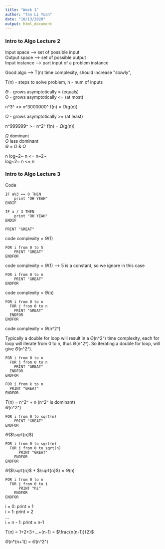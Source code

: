 ```yaml
---
title: "Week 1"
author: "Tan Li Yuan"
date: "10/13/2020"
output: html_document
---
```


### Intro to Algo Lecture 2

Input space --> set of possible input<br>
Output space --> set of possible output<br>
Input instance --> part input of a problem instance

Good algo --> T(n)  time complexity, should increase "slowly",

T(n) - steps to solve problem, n - num of inputs

$\Theta$ - grows asymptotically = (equals)<br>
O - grows asymptotically <= (at most)

n^3^ <= n^3000000^
f(n) = $O$(g(n))

$\Omega$ - grows asymptotically >= (at least)

n^999999^ >= n^2^
f(n) = $\Omega$(g(n))

$\Omega$ dominant<br>
$O$ less dominant<br>
$\Theta$ = $O$ & $\Omega$


n log~2~ n <= n~2~<br>
log~2~ n <= n

### Intro to Algo Lecture 3

Code
```
IF a%3 == 0 THEN
	print "OH YEAH"
ENDIF

IF a / 3 THEN
	print "OH YEAH"
ENDIF

PRINT "GREAT"
```

code complexity = $\Theta$(1)

```
FOR i from 0 to 5
	PRINT "GREAT"
ENDFOR
```
code complexity = $\Theta$(1) --> 5 is a constant, so we ignore in this case

```
FOR i from 0 to n
	PRINT "GREAT"
ENDFOR
```
code complexity = $\Theta$(n)

```
FOR i from 0 to n
  FOR j from 0 to n
  	PRINT "GREAT"
  ENDFOR
ENDFOR
```
code complexity = $\Theta$(n^2^)

Typically a double for loop will result in a $\Theta$(n^2^) time complexity, each
for loop will iterate from 0 to n, thus $\Theta$(n^2^). So iterating a double for loop,
will give $\Theta$(n^2^).

```
FOR i from 0 to n
  FOR j from 0 to n
  	PRINT "GREAT"
  ENDFOR
ENDFOR

FOR i from k to n
  PRINT "GREAT"
ENDFOR
```
$T$(n) = n^2^ + n (n^2^ is dominant)<br>
$\Theta$(n^2^)

```
FOR i from 0 to sqrt(n)
	PRINT "GREAT"
ENDFOR
```
$\Theta$($\sqrt{n}$)

```
FOR i from 0 to sqrt(n)
  FOR j from 0 to sqrt(n)
	  PRINT "GREAT"
	ENDFOR
ENDFOR
```
$\Theta$($\sqrt{n}$ * $\sqrt{n}$) = $\Theta$(n)

```
FOR i from 0 to n
  FOR j from 0 to i
	  PRINT "hi"
	ENDFOR
ENDFOR
```

i = 0: print $\times$ 1<br>
i = 1: print $\times$ 2<br>
...<br>
i = n - 1: print $\times$ n-1

T(n) = 1+2+3+...+(n-1) = $\frac{n(n-1)}{2}$

$\Theta$(n*(n+1)) = $\Theta$(n^2^)